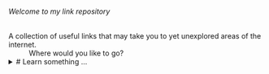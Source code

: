 ###### Welcome to my link repository 

<dl>
  <dt>A collection of useful links that may take you to yet unexplored areas of the internet.</dt>
  <dd>Where would you like to go?</dd>

<details>
  <summary># Learn something ...</summary>
  
    <ul>[Khan Academy - Take free courses online](https://www.khanacademy.org/)</ul>
    <ul>[Learn about Cryptocurrency and earn a little for your trouble](https://www.coinbase.com/earn)</ul>

</details>
